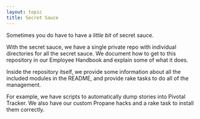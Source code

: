 ```yaml
---
layout: topic
title: Secret Sauce
---
```


Sometimes you do have to have a *little bit* of secret sauce.

With the secret sauce, we have a single private repo with individual directories
for all the secret sauce. We document how to get to this repository in our
Employee Handbook and explain some of what it does.

Inside the repository itself, we provide some information about all the included
modules in the README, and provide rake tasks to do all of the management.

For example, we have scripts to automatically dump stories into Pivotal Tracker.
We also have our custom Propane hacks and a rake task to install them correctly.
